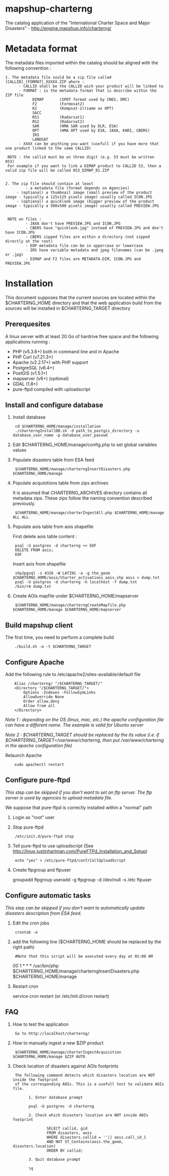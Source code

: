 mapshup-charterng
=================

The catalog application of the "International Charter Space and Major Disasters" - http://engine.mapshup.info/charterng/

Metadata format
===============

The metadata files imported within the catalog should be aligned with the following convention :

    1. The metadata file sould be a zip file called [CALLID]_[FORMAT]_XXXXX.ZIP where :
          - CALLID shall be the CALLID wich your product will be linked to
          - FORMAT : is the metadata format that is describe within the ZIP file
                DIMAP       (SPOT format used by CNES, DMC)
                F2          (Formosat2)
                K2          (Kompsat-2)(same as OPT)
                SACC
                RS1         (Radarsat1)
                RS2         (Radarsat2)
                SAR         (HMA SAR used by DLR, ESA)
                OPT         (HMA OPT used by ESA, JAXA, KARI, CBERS)
                IRS
                LANDSAT
          - XXXX can be anything you want (usefull if you have more that one product linked to the same CALLID)

     NOTE : the callid must be on three digit (e.g. 53 must be written 053)
     For example if you want to link a DIMAP product to CALLID 53, then a valid zip file will be called 053_DIMAP_01.ZIP


    2. The zip file should contain at least
             - a metadata file (format depends on Agencies)
	     - (optional) a thumbnail image (small preview of the product image - typically a 125x125 pixels image) usually called ICON.JPG
	     - (optional) a quicklook image (bigger preview of the product image - typically a 500x500 pixels image) usually called PREVIEW.JPG
           

     NOTE on files :
             - JAXA don't have PREVIEW.JPG and ICON.JPG
             - CBERS have "quicklook.jpg" instead of PREVIEW.JPG and don't have ICON.JPG
             - CBERS zipped files are within a directory (not zipped directly at the root)
             - EOP metadata file can be in uppercase or lowercase
             - IRS have variable metadata and jpeg filenames (can be .jpeg or .jpg)
             - DIMAP and F2 files are METADATA.DIM, ICON.JPG and PREVIEW.JPG

Installation
============

This document supposes that the current sources are located within the $CHARTERNG_HOME directory and that the web application build from the sources will be installed in $CHARTERNG_TARGET directory

Prerequesites
-------------

A linux server with at least 20 Go of hardrive free space and the following applications running :

* PHP (v5.3.6+)	both in command line and in Apache
* PHP Curl (v7.21.3+)
* Apache (v2.2.17+) with PHP support
* PostgreSQL (v8.4+)
* PostGIS (v1.5.1+)
* mapserver (v6+)   (optional)
* GDAL (1.8+)
* pure-ftpd compiled with uploadscript


Install and configure database
------------------------------

1. Install database

        cd $CHARTERNG_HOME/manage/installation
        ./charterngInstallDB.sh -d path_to_postgis_directory -u database_user_name -p database_user_passwd

2. Edit $CHARTERNG_HOME/manage/config.php to set global variables values

3. Populate disasters table from ESA feed

        $CHARTERNG_HOME/manage/charterngInsertDisasters.php $CHARTERNG_HOME/manage

4. Populate acquisitions table from zips archives

    It is assumed that CHARTERNG_ARCHIVES directory contains all metadata zips. These zips follow the naming convention described previously.

        $CHARTERNG_HOME/manage/charterIngestAll.php $CHARTERNG_HOME/manage ALL ALL

5. Populate aois table from aois shapefile

    First delete aois table content :

        psql -U postgres -d charterng << EOF
        DELETE FROM aois;
        EOF

     Insert aois from shapefile

        shp2pgsql -s 4326 -W LATIN1 -a -g the_geom $CHARTERNG_HOME/aois/Charter_activations_aois.shp aois > dump.txt
        psql -U postgres -d charterng -h localhost -f dump.txt
        /bin/rm dump.txt

6. Create AOIs mapfile under $CHARTERNG_HOME/mapserver
    
        $CHARTERNG_HOME/manage/charterngCreateMapfile.php $CHARTERNG_HOME/manage $CHARTERNG_HOME/mapserver


Build mapshup client
--------------------

The first time, you need to perform a complete build

        ./build.sh -a -t $CHARTERNG_TARGET


Configure Apache
----------------

Add the following rule to /etc/apache2/sites-available/default file

        Alias /charterng/ "/$CHARTERNG_TARGET/"
        <Directory "/$CHARTERNG_TARGET/">
            Options -Indexes -FollowSymLinks
            AllowOverride None
            Order allow,deny
            Allow from all
        </Directory>

*Note 1 : depending on the OS (linux, mac, etc.) the apache configuration file can have a different name. The example is valid for Ubuntu server*

*Note 2 : $CHARTERNG_TARGET should be replaced by the its value (i.e. if $CHARTERNG_TARGET=/var/www/charterng, then put /var/www/charterng in the apache configuration file)*

Relaunch Apache

        sudo apachectl restart

Configure pure-ftpd
-------------------

*This step can be skipped if you don't want to set an ftp server. The ftp server is used by agencies to upload metadata file.*

We suppose that pure-ftpd is correctly installed within a "normal" path

1. Login as "root" user

2. Stop pure-ftpd

        /etc/init.d/pure-ftpd stop

3. Tell pure-ftpd to use uploadscript (See http://linux.justinhartman.com/PureFTPd_Installation_and_Setup) 

        echo "yes" > /etc/pure-ftpd/conf/CallUploadScript

4. Create ftpgroup and ftpuser
	
	groupadd ftpgroup
	useradd -g ftpgroup -d /dev/null -s /etc ftpuser


Configure automatic tasks
-------------------------

*This step can be skipped if you don't want to automatically update disasters description from ESA feed.*

1. Edit the cron jobs

        crontab -e

2. add the following line ($CHARTERNG_HOME should be replaced by the right path)

        #Note that this script will be executed every day at 01:00 AM
	00 1 * * * /usr/bin/php $CHARTERNG_HOME/manage/charterngInsertDisasters.php $CHARTERNG_HOME/manage

3. Restart cron

	service cron restart (or /etc/init.d/cron restart)


FAQ
---

1. How to test the application

        Go to http://localhost/charterng/

2. How to manually ingest a new $ZIP product

        $CHARTERNG_HOME/manage/charterIngestAcquisition $CHARTERNG_HOME/manage $ZIP AUTO

3. Check location of disasters against AOIs footprints
 
        The following command detects which disasters location are NOT inside the footprint
        of the corresponding AOIs. This is a usefull test to validate AOIs file.

              1. Enter database prompt

              psql -U postgres -d charterng

              2. Check which disasters location are NOT inside AOIs footprint

                      SELECT callid, gid
                      FROM disasters, aois
                      WHERE disasters.callid = ''|| aois.call_id_1
                      AND NOT ST_Contains(aois.the_geom, disasters.location)
                      ORDER BY callid;

              3. Quit database prompt

              \q
